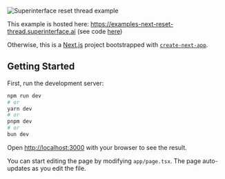 ![Superinterface reset thread example](https://raw.githubusercontent.com/supercorp-ai/superinterface/main/examples/next-reset-thread/example.png)

This example is hosted here: https://examples-next-reset-thread.superinterface.ai (see code [here](https://github.com/supercorp-ai/superinterface/tree/main/examples/next-reset-thread))

Otherwise, this is a [Next.js](https://nextjs.org/) project bootstrapped with [`create-next-app`](https://github.com/vercel/next.js/tree/canary/packages/create-next-app).

## Getting Started

First, run the development server:

```bash
npm run dev
# or
yarn dev
# or
pnpm dev
# or
bun dev
```

Open [http://localhost:3000](http://localhost:3000) with your browser to see the result.

You can start editing the page by modifying `app/page.tsx`. The page auto-updates as you edit the file.
